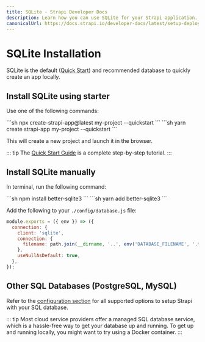 ```yaml
---
title: SQLite - Strapi Developer Docs
description: Learn how you can use SQLite for your Strapi application.
canonicalUrl: https://docs.strapi.io/developer-docs/latest/setup-deployment-guides/configurations/databases/sqlite.html
---
```


# SQLite Installation

SQLite is the default ([Quick Start](/developer-docs/latest/getting-started/quick-start.md)) and recommended database to quickly create an app locally.

## Install SQLite using starter

Use one of the following commands:

<code-group>

<code-block title="NPM">
```sh
npx create-strapi-app@latest my-project --quickstart
```
</code-block>

<code-block title="YARN">
```sh
yarn create strapi-app my-project --quickstart
```
</code-block>

</code-group>

This will create a new project and launch it in the browser.

::: tip
The [Quick Start Guide](/developer-docs/latest/getting-started/quick-start.md) is a complete step-by-step tutorial.
:::

## Install SQLite manually

In terminal, run the following command:

<code-group>

<code-block title="NPM">
```sh
npm install better-sqlite3
```
</code-block>

<code-block title="YARN">
```sh
yarn add better-sqlite3
```
</code-block>

</code-group>

Add the following to your `./config/database.js` file:

```js
module.exports = ({ env }) => ({
  connection: {
    client: 'sqlite',
    connection: {
      filename: path.join(__dirname, '..', env('DATABASE_FILENAME', '.tmp/data.db')),
    },
    useNullAsDefault: true,
  },
});
```

## Other SQL Databases (PostgreSQL, MySQL)

Refer to the [configuration section](/developer-docs/latest/setup-deployment-guides/configurations/required/databases.md) for all supported options to setup Strapi with your SQL database.

::: tip
Most cloud service providers offer a managed SQL database service, which is a hassle-free way to get your database up and running. To get up and running locally, you might want to try using a Docker container.
:::

